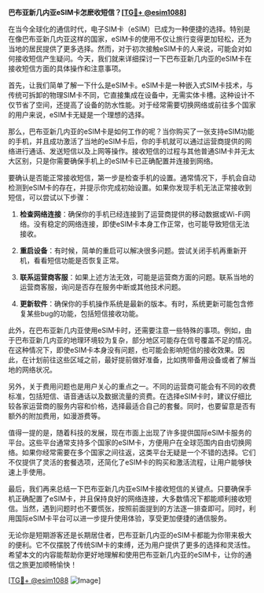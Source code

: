 **巴布亚新几内亚eSIM卡怎麽收短信？[[TG💪+ @esim1088](https://t.me/s/esim1088)]**

在当今全球化的通信时代，电子SIM卡（eSIM）已成为一种便捷的选择。特别是在像巴布亚新几内亚这样的国家，eSIM卡的使用不仅让旅行变得更加轻松，还为当地的居民提供了更多选择。然而，对于初次接触eSIM卡的人来说，可能会对如何接收短信产生疑问。今天，我们就来详细探讨一下巴布亚新几内亚的eSIM卡在接收短信方面的具体操作和注意事项。

首先，让我们简单了解一下什么是eSIM卡。eSIM卡是一种嵌入式SIM卡技术，与传统可拆卸的物理SIM卡不同，它直接集成在设备中，无需实体卡槽。这种设计不仅节省了空间，还提高了设备的防水性能。对于经常需要切换网络或前往多个国家的用户来说，eSIM卡无疑是一个理想的选择。

那么，巴布亚新几内亚的eSIM卡是如何工作的呢？当你购买了一张支持eSIM功能的手机，并且成功激活了当地的eSIM卡后，你的手机就可以通过运营商提供的网络进行通话、发送短信以及上网等操作。接收短信的过程与其他普通SIM卡并无太大区别，只是你需要确保手机上的eSIM卡已正确配置并连接到网络。

要确认是否能正常接收短信，第一步是检查手机的设置。通常情况下，手机会自动检测到eSIM卡的存在，并提示你完成初始设置。如果你发现手机无法正常接收到短信，可以尝试以下步骤：

1. **检查网络连接**：确保你的手机已经连接到了运营商提供的移动数据或Wi-Fi网络。没有稳定的网络连接，即使eSIM卡本身工作正常，也可能导致短信无法接收。
   
2. **重启设备**：有时候，简单的重启可以解决很多问题。尝试关闭手机再重新开机，看看短信功能是否恢复正常。

3. **联系运营商客服**：如果上述方法无效，可能是运营商方面的问题。联系当地的运营商客服，询问是否存在服务中断或其他技术问题。

4. **更新软件**：确保你的手机操作系统是最新的版本。有时，系统更新可能包含修复某些bug的功能，包括短信接收功能。

此外，在巴布亚新几内亚使用eSIM卡时，还需要注意一些特殊的事项。例如，由于巴布亚新几内亚的地理环境较为复杂，部分地区可能存在信号覆盖不足的情况。在这种情况下，即使eSIM卡本身没有问题，也可能会影响短信的接收效果。因此，在计划前往这些区域之前，最好提前做好准备，比如携带备用设备或者了解当地的网络状况。

另外，关于费用问题也是用户关心的重点之一。不同的运营商可能会有不同的收费标准，包括短信、语音通话以及数据流量的资费。在选择eSIM卡时，建议仔细比较各家运营商的服务内容和价格，选择最适合自己的套餐。同时，也要留意是否有额外的附加费用，如漫游费等。

值得一提的是，随着科技的发展，现在市面上出现了许多提供国际eSIM卡服务的平台。这些平台通常支持多个国家的eSIM卡，方便用户在全球范围内自由切换网络。如果你经常需要在多个国家之间往返，这类平台无疑是一个不错的选择。它们不仅提供了灵活的套餐选项，还简化了eSIM卡的购买和激活流程，让用户能够快速上手使用。

最后，我们再来总结一下巴布亚新几内亚eSIM卡接收短信的关键点。只要确保手机正确配置了eSIM卡，并且保持良好的网络连接，大多数情况下都能顺利接收短信。当然，遇到问题时也不要慌张，按照前面提到的方法逐一排查即可。同时，利用国际eSIM卡平台可以进一步提升使用体验，享受更加便捷的通信服务。

无论你是短期游客还是长期居住者，巴布亚新几内亚的eSIM卡都能为你带来极大的便利。它不仅摆脱了传统SIM卡的束缚，还为用户提供了更多的选择和灵活性。希望本文的内容能帮助你更好地理解和使用巴布亚新几内亚的eSIM卡，让你的通信之旅更加顺畅愉快！

[[TG💪+ @esim1088](https://t.me/s/esim1088) ![Image](https://i.postimg.cc/4NQfJmqS/Snipaste-2025-05-13-00-14-12.png)]